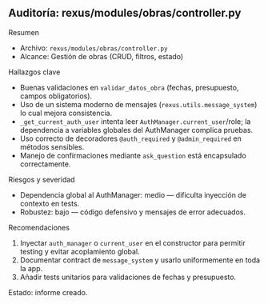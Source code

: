 ## Auditoría: rexus/modules/obras/controller.py

Resumen
- Archivo: `rexus/modules/obras/controller.py`
- Alcance: Gestión de obras (CRUD, filtros, estado)

Hallazgos clave
- Buenas validaciones en `validar_datos_obra` (fechas, presupuesto, campos obligatorios).
- Uso de un sistema moderno de mensajes (`rexus.utils.message_system`) lo cual mejora consistencia.
- `_get_current_auth_user` intenta leer `AuthManager.current_user`/role; la dependencia a variables globales del AuthManager complica pruebas.
- Uso correcto de decoradores `@auth_required` y `@admin_required` en métodos sensibles.
- Manejo de confirmaciones mediante `ask_question` está encapsulado correctamente.

Riesgos y severidad
- Dependencia global al AuthManager: medio — dificulta inyección de contexto en tests.
- Robustez: bajo — código defensivo y mensajes de error adecuados.

Recomendaciones
1. Inyectar `auth_manager` o `current_user` en el constructor para permitir testing y evitar acoplamiento global.
2. Documentar contract de `message_system` y usarlo uniformemente en toda la app.
3. Añadir tests unitarios para validaciones de fechas y presupuesto.

Estado: informe creado.
